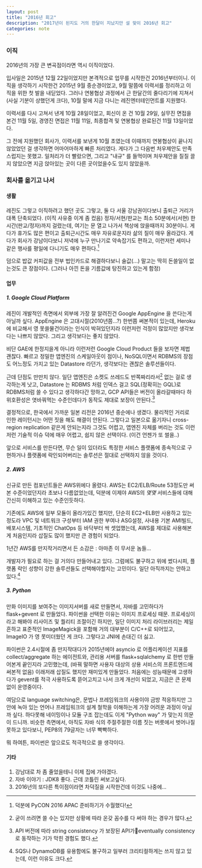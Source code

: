 ```yaml
---
layout: post
title: "2016년 회고"
description: "2017년이 된지도 거의 한달이 지났지만 설 맞이 2016년 회고"
categories: note
---
```


### 이직

2016년의 가장 큰 변곡점이라면 역시 이직이었다.

입사일은 2015년 12월 22일이었지만 본격적으로 업무를 시작한건 2016년부터이니.
이직을 생각하기 시작한건 2015년 9월 중순경이었고, 9월 말쯤에 이력서를 정리하고 이직을 위한 첫 발을 내딛었다.
그러나 연봉협상 과정에서 근 한달간의 줄다리기에 지쳐서(사실 기분이 상했던게 크다), 10월 말에 지금 다니는 레진엔터테인먼트를 지원했다.

이력서를 다시 고쳐서 낸게 10월 28일이었고, 회신이 온 건 10월 29일, 실무진 면접을 본건 11월 5일,
경영진 면접은 11월 11일, 최종합격 및 연봉협상 완료된건 11월 13일이었다.

그 전에 지원했던 회사가, 이력서를 보낸게 10월 초였는데 이때까지 연봉협상이 끝나지 않았었던 걸 생각하면 어마어마하게 빠른 처리였다.
게다가 그 다음번 처우제안도 만족스럽지는 못했고. 일처리가 더 빨랐으면, 그리고 "내규" 를 들먹이며 처우제안을 질질 끌지 않았으면
지금 앉아있는 곳이 다른 곳이었을수도 있지 않았을까.

### 회사를 옮기고 나서

#### 생활

레진도 그렇고 이직하려고 했던 곳도 그렇고, 둘 다 서울 강남권이다보니 출퇴근 거리가 대폭 단축되었다. (이직 사유중 이게 좀 컸음)
정자/서현/판교는 최소 50분에서(서현) 한시간(판교/정자)까지 걸렸는데, 여기는 문 열고 나가서 책상에 앉을때까지 30분이니.
게다가 휴가도 많은 편이고 출퇴근시간도 매우 자유로운지라 삶의 질이 매우 올라갔다. 게다가 회사가 강남이다보니
저녁에 누구 만나기로 약속잡기도 편하고, 이런저런 세미나 같은 행사를 평일에 다니기도 매우 편하다.[^1]

덤으로 밥값 커피값을 전부 법인카드로 해결하다보니 술값(...) 말고는 딱히 돈쓸일이 없는것도 큰 장점이다.
(그러나 아낀 돈을 기름값에 탕진하고 있는게 함정)


#### 업무

##### 1. Google Cloud Platform

레진이 개발적인 측면에서 외부에 가장 잘 알려진건 Google AppEngine 을 쓴다는게 아닐까 싶다.
AppEngine 은 고대시절(2010년쯤...?) 한번쯤 써본적이 있는데, Heroku 에 비교해서 영 못쓸물건이라는 인식이
박혀있던지라 이런저런 걱정이 많았지만 생각보다는 나쁘지 않았다. 그리고 생각보다는 좋지 않았다.

비단 GAE에 한정지을게 아니라 이런저런 Google Cloud Product 들을 보자면 제법 괜찮다. 빠르고 정밀한 앱엔진의 스케일아웃이 점이나,
NoSQL이면서 RDBMS의 장점도 어느정도 가지고 있는 Datastore 라던가, 생각보다는 괜찮은 솔루션들이다.

근데 단점도 만만치 않다. 일단 앱엔진은 소켓도 쓰레드도 반쪽짜리라서[^2] 없는 걸로 생각하는게 낫고,
Datastore 는 RDBMS 처럼 인덱스 걸고 SQL(정확히는 GQL)로 RDBMS처럼 쓸 수 있다고 생각하다간 망하고,
GCP API들은 버전이 올라갈때마다 하위호환성은 엿바꿔먹는 수준인데다가 동작도 제대로 보장이 안된다.[^3]

결정적으로, 한국에서 가까운 일본 리전은 2016년 중순에나 생겼다. 물리적인 거리로 인한 레이턴시는 어떤 짓을 해도 해결이 안된다.
그렇다고 일본으로 옮기자니 cross-region replication 같은게 안되는지라 그것도 어렵고, 앱엔진 자체를 버리는 것도
이런저런 기술적 이슈 덕에 매우 어렵고, 쉽지 않은 선택이다. (이건 언젠가 또 썰을..)

앞으로 서비스를 만든다면, 무슨 일이 있더라도 특정한 서비스 플랫폼에 종속적으로 구현하거나 플랫폼에 락인되어버리는 솔루션은 절대로 선택하지 않을 것이다.

##### 2. AWS

신규로 만든 컴포넌트들은 AWS위에다 올렸다. AWS는 EC2/ELB/Route 53정도만 써본 수준이었던지라 초보나 다름없었는데,
덕분에 이제야 AWS의 *몇몇* 서비스들에 대해 간신히 이해하고 있는 수준인듯하다.

기존에도 AWS에 일부 모듈이 올라가있긴 했지만, 단순히 EC2+ELB만 사용하고 있는 정도라 VPC 및 네트워크 구성부터
IAM 권한 부여나 ASG설정, 사내용 기본 AMI빌드, 배포시스템, 기초적인 ChatOps 등 바닥부터 싹 셋업했는데, AWS를 제대로 사용해본게
처음인지라 삽질도 많이 했지만 큰 경험이 되었다.

1년간 AWS를 만지작거리면서 든 소감은 : 아마존 이 무서운 놈들...

개발자가 필요로 하는 걸 거의다 만들어내고 있다. 그럼에도 불구하고 위에 썼다시피, 플랫폼 락인 성향이 강한 솔루션들도
선택해야할지는 고민이다. 일단 아직까지는 안하고 있다.[^4]

##### 3. Python

만화 이미지를 보여주는 이미지서버를 새로 만들면서, 자바를 고민하다가 flask+gevent 로 만들었다.
파이썬을 선택한 이유는 이미지 프로세싱 때문. 프로세싱이라고 해봐야 리사이즈 및 퀄리티 조절이긴 하지만,
일단 이미지 처리 라이브러리는 제일 흔하고 표준적인 ImageMagick을 포함해 거의 대부분이 C/C++로 되어있고,
ImageIO 가 영 못미더웠던 게 크다. 그렇다고 JNI에 손대긴 더 싫고.

파이썬은 2.4시절에 좀 만지작대다가 2015년에야 asyncio 로 어플리케이션 지표를 collect/aggregate 하는
에이전트와, 관리용 서버를 flask+sqlalchemy 로 한번 만들어본게 끝인지라 고민했는데, (바꿔 말하면 사용자 대상의 상용 서비스의 프론트엔드에 써본적 없음)
이래저래 삽질도 했지만 재미있게 만들었다. 처음에는 성능때문에 고생하다가 gevent를 적극 사용하도록 뜯어고치고 나서 크게 개선이 되었고,
지금은 큰 문제없이 운영중이다.

여담으로 language switching은, 문법나 프레임워크의 사용이야 금방 적응하지만 그 안에 녹아 있는 언어나 프레임워크의 설계 철학을
이해하는게 가장 어려운 과정이 아닐까 싶다. 하다못해 네이밍이나 모듈 구조 잡는데도 이게 "Python way" 가 맞는지 의문이 드니까.
비슷한 측면에서, 아직도 자바 식의 주절주절한 이름 짓는 버릇에서 벗어나질 못하고 있다보니, PEP8의 79글자는 너무 빡빡하다.

뭐 하여튼, 파이썬은 앞으로도 적극적으로 쓸 생각이다.

####  기타

1. 강남대로 차 좀 줄었을테니 이제 집에 가야겠다.
2. 자바 이야기 : JDK8 좋다. 근데 코틀린 써보고싶다.
3. 2016년의 또다른 특이점이라면 차덕질을 시작한건데 이것도 나중에...

[^1]:
    덕분에 PyCON 2016 APAC 준비하기가 수월했다!

[^2]:
    굳이 쓰려면 쓸 수는 있지만 상황에 따라 온갖 꼼수를 다 써야 하는 경우가 많다.

[^3]:
    API 버전에 따라 string consistency 가 보장된 API가 ​eventually consistency로 동작하는 기가 막힌 경험도 했다.

[^4]:
    SQS나 DynamoDB를 유용함에도 불구하고 일부러 크리티컬하게는 쓰지 않고 있는데, 이런 이유도 크다.
